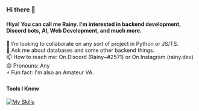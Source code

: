 ### Hi there 👋

#### Hiya! You can call me Rainy. I'm interested in backend development, Discord bots, AI, Web Development, and much more.

👯 I’m looking to collaborate on any sort of project in Python or JS/TS.\
💬 Ask me about databases and some other backend things.\
📫 How to reach me: On Discord (Rainy~#2571) or On Instagram (rainy.dev)\
😄 Pronouns: Any\
⚡ Fun fact: I'm also an Amateur VA.

#### Tools I Know

[![My Skills](https://skillicons.dev/icons?i=py,js,ts,html,css,prisma,postgres,nodejs,linux,raspberrypi,discord,vscode,sqlite,mongodb,eclipse,bash)](https://skillicons.dev)
